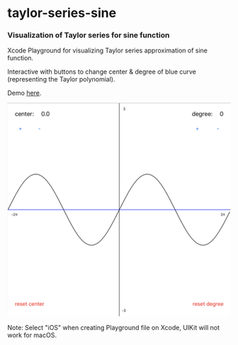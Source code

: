 # taylor-series-sine
### Visualization of Taylor series for sine function

Xcode Playground for visualizing Taylor series approximation of sine function.

Interactive with buttons to change center & degree of blue curve (representing the Taylor polynomial).

Demo [here](https://youtu.be/PalTqRUvYdM).

![Alt text](/visualization.png?raw=true "Visualization")

Note: Select "iOS" when creating Playground file on Xcode, UIKit will not work for macOS.
